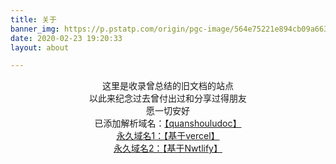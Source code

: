 ```yaml
---
title: 关于
banner_img: https://p.pstatp.com/origin/pgc-image/564e75221e894cb09a663d88c31b257f
date: 2020-02-23 19:20:33
layout: about

---
```


<center>这里是收录曾总结的旧文档的站点</center>

<center>以此来纪念过去曾付出过和分享过得朋友</center>

<center>愿一切安好</center>

<center>已添加解析域名：<a href="http://www.quanshouludoc.cn" target="_blank" class="btn btn-secondary col-lg-4">【quanshouludoc】</center>

<center>永久域名1：<a href="https://quanshoulu.vercel.app" target="_blank" class="btn btn-secondary col-lg-4">【基于vercel】</center>

<center>永久域名2：<a href="https://gallant-perlman-25aa5f.netlify.app" target="_blank" class="btn btn-secondary col-lg-4">【基于Nwtlify】</center>







